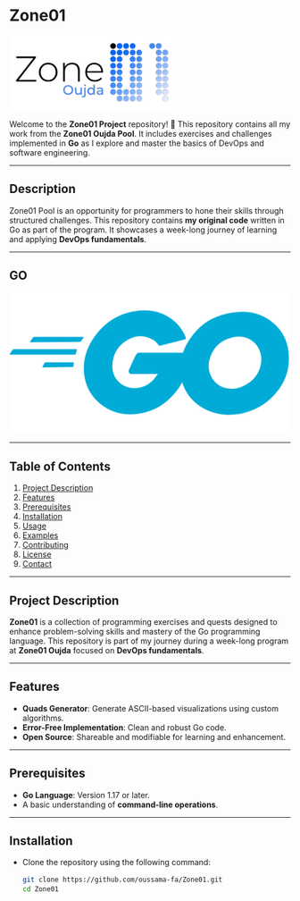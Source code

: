 # Zone01

<img src="zone01.png" alt="Zone01 Logo" width="300"/>

Welcome to the **Zone01 Project** repository! 🚀 This repository contains all my work from the **Zone01 Oujda Pool**. It includes exercises and challenges implemented in **Go** as I explore and master the basics of DevOps and software engineering.

---

## Description

Zone01 Pool is an opportunity for programmers to hone their skills through structured challenges. This repository contains **my original code** written in Go as part of the program. It showcases a week-long journey of learning and applying **DevOps fundamentals**.

---

## GO

<img src="go.png" alt="Go Language Logo" width="600"/>

---

## Table of Contents

1. [Project Description](#project-description)
2. [Features](#features)
3. [Prerequisites](#prerequisites)
4. [Installation](#installation)
5. [Usage](#usage)
6. [Examples](#examples)
7. [Contributing](#contributing)
8. [License](#license)
9. [Contact](#contact)

---

## Project Description

**Zone01** is a collection of programming exercises and quests designed to enhance problem-solving skills and mastery of the Go programming language. This repository is part of my journey during a week-long program at **Zone01 Oujda** focused on **DevOps fundamentals**.

---

## Features

- **Quads Generator**: Generate ASCII-based visualizations using custom algorithms.
- **Error-Free Implementation**: Clean and robust Go code.
- **Open Source**: Shareable and modifiable for learning and enhancement.

---

## Prerequisites

- **Go Language**: Version 1.17 or later.
- A basic understanding of **command-line operations**.

---

## Installation

- Clone the repository using the following command:

	```bash
	git clone https://github.com/oussama-fa/Zone01.git
	cd Zone01
